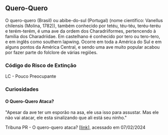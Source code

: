 ## Quero-Quero

O quero-quero (Brasil) ou abibe-do-sul (Portugal) (nome científico: Vanellus chilensis (Molina, 1782)), também conhecido por tetéu, téu-téu, teréu-teréu e terém-terém, é uma ave da ordem dos Charadriiformes, pertencendo à família dos Charadriidae. Em castelhano é conhecido por tero ou tero-tero, e em inglês como southern lapwing. Ocorre em toda a América do Sul e em alguns pontos da América Central, e sendo uma ave muito popular acabou por fazer parte do folclore de várias regiões.

### Código do Risco de Extinção

LC - Pouco Preocupante

### Curiosidades

#### O Quero-Quero Ataca?

"Apesar da ave ter um esporão na asa, ele usa isso para assustar. Mas ele não vai atacar, ele esta sinalizando que ali está seu ninho."

Tribuna PR - O quero-quero ataca? [[link](https://www.tribunapr.com.br/blogs/tribuna-em-foco/o-quero-quero-ataca/)], acessado em 07/02/2024
